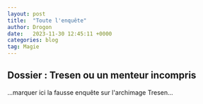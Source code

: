 ```yaml
---
layout: post
title:  "Toute l'enquête"
author: Drogon
date:   2023-11-30 12:45:11 +0000
categories: blog
tag: Magie
---
```


## Dossier : Tresen ou un menteur incompris

...marquer ici la fausse enquête sur l'archimage Tresen...